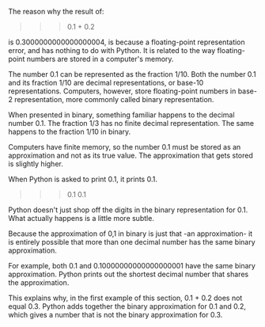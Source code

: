 The reason why the result of:

>>> 0.1 + 0.2

is 0.3000000000000000004, is because a floating-point representation error, and has nothing to do with Python.
It is related to the way floating-point numbers are stored in a computer's memory.

The number 0.1 can be represented as the fraction 1/10. Both the number 0.1 and its fraction 1/10 are decimal 
representations, or base-10 representations. Computers, however, store floating-point numbers in base-2 representation,
more commonly called binary representation. 

When presented in binary, something familiar happens to the decimal number 0.1. The fraction 1/3 has no finite decimal
representation. The same happens to the fraction 1/10 in binary.

Computers have finite memory, so the number 0.1 must be stored as an approximation and not as its true value. The 
approximation that gets stored is slightly higher.

When Python is asked to print 0.1, it prints 0.1.

>>> 0.1
0.1

Python doesn't just shop off the digits in the binary representation for 0.1. What actually happens is a little more
subtle.

Because the approximation of 0,1 in binary is just that -an approximation- it is entirely possible that more than one
decimal number has the same binary approximation. 

For example, both 0.1 and 0.10000000000000000001 have the same binary approximation. Python prints out the shortest
decimal number that shares the approximation. 

This explains why, in the first example of this section, 0.1 + 0.2 does not equal 0.3. Python adds together the binary
approximation for 0.1 and 0.2, which gives a number that is not the binary approximation for 0.3.
